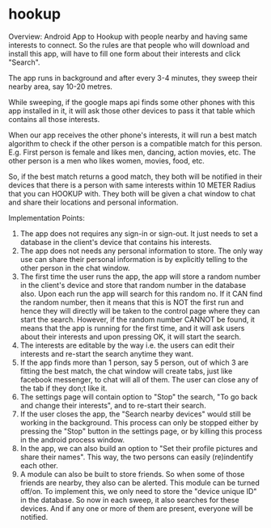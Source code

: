 hookup
======

Overview:
Android App to Hookup with people nearby and having same interests to connect.
So the rules are that people who will download and install this app, will have to fill one form about their interests and click "Search".

The app runs in background and after every 3-4 minutes, they sweep their nearby area, say 10-20 metres.

While sweeping, if the google maps api finds some other phones with this app installed in it, it will ask those other devices to pass it that table which contains all those interests.

When our app receives the other phone's interests, it will run a best match algorithm to check if the other person is a compatible match for this person. E.g. First person is female and likes men, dancing, action movies, etc. The other person is a men who likes women, movies, food, etc.

So, if the best match returns a good match, they both will be notified in their devices that there is a person with same interests within 10 METER Radius that you can HOOKUP with.
        They both will be given a chat window to chat and share their locations and personal information.
        
        
Implementation Points:
1.  The app does not requires any sign-in or sign-out. It just needs to set a database in the client's device that contains his interests.
2.  The app does not needs any personal information to store. The only way use can share their personal information is by explicitly telling to the other person in the chat window.
3.  The first time the user runs the app, the app will store a random number in the client's device and store that random number in the database also. Upon each run the app will search for this random no. If it CAN find the random number, then it means that this is NOT the first run and hence they will directly will be taken to the control page where they can start the search.
    However, if the random number CANNOT be found, it means that the app is running for the first time, and it will ask users about their interests and upon pressing OK, it will start the search.
4.  The interests are editable by the way i.e. the users can edit their interests and re-start the search anytime they want.
5.  If the app finds more than 1 person, say 5 person, out of which 3 are fitting the best match, the chat window will create tabs, just like facebook messenger, to chat will all of them. The user can close any of the tab if they don;t like it.
6.  The settings page will contain option to "Stop" the search, "To go back and change their interests", and to re-start their search.
7.  If the user closes the app, the "Search nearby devices" would still be working in the background. This process can only be stopped either by pressing the "Stop" button in the settings page, or by killing this process in the android process window.
8.  In the app, we can also build an option to "Set their profile pictures and share their names". This way, the two persons can easily (re)indentify each other.
9.  A module can also be built to store friends. So when some of those friends are nearby, they also can be alerted. This module can be turned off/on. To implement this, we only need to store the "device unique ID" in the database. So now in each sweep, it also searches for these devices. And if any one or more of them are present, everyone will be notified.

